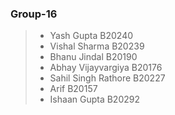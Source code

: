 ### Group-16

> -  Yash Gupta B20240
> -  Vishal Sharma B20239
> -  Bhanu Jindal B20190
> -  Abhay Vijayvargiya B20176
> -  Sahil Singh Rathore B20227
> -  Arif B20157
> -  Ishaan Gupta B20292